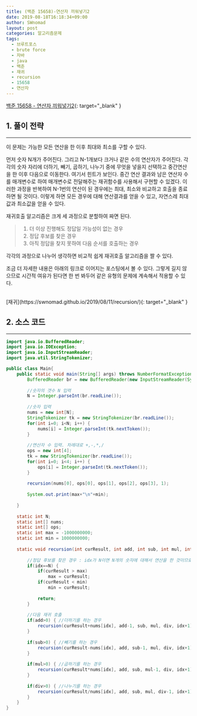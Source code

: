 ```yaml
---
title: (백준 15658)-연산자 끼워넣기2
date: 2019-08-18T16:18:34+09:00
author: SWnomad
layout: post
categories: 알고리즘문제
tags:
  - 브루트포스
  - brute force
  - 자바
  - java
  - 백준
  - 재귀
  - recursion
  - 15658
  - 연산자
---
```


[백준 15658 - 연산자 끼워넣기2](https://www.acmicpc.net/problem/15658){: target="_blank" }

## 1. 풀이 전략
* * *

이 문제는 가능한 모든 연산을 한 이후 최대와 최소를 구할 수 있다.

먼저 숫자 N개가 주어진다. 그리고 N-1개보다 크거나 같은 수의 연산자가 주어진다. 각각의 숫자 자리에 더하기, 빼기, 곱하기, 나누기 중에 무엇을 넣을지 선택하고 중간연산을 한 이후 다음으로 이동한다. 여기서 힌트가 보인다. 중간 연산 결과와 남은 연산자 수를 매개변수로 하여 매개변수로 전달해주는 재귀함수를 사용해서 구현할 수 있겠다. 이러한 과정을 반복하여 N-1번의 연산이 된 경우에는 최대, 최소와 비교하고 호출을 종료하면 될 것이다. 이렇게 하면 모든 경우에 대해 연산결과를 얻을 수 있고, 자연스레 최대값과 최소값을 얻을 수 있다.

재귀호출 알고리즘은 크게 세 과정으로 분할하여 짜면 된다.

>1. 더 이상 진행해도 정답일 가능성이 없는 경우
>2. 정답 후보를 찾은 경우
>3. 아직 정답을 찾지 못하여 다음 순서를 호출하는 경우

각각의 과정으로 나누어 생각하면 비교적 쉽게 재귀호출 알고리즘을 짤 수 있다.

조금 더 자세한 내용은 아래의 링크로 이어지는 포스팅에서 볼 수 있다. 그렇게 길지 않으므로 시간적 여유가 된다면 한 번 봐두어 같은 유형의 문제에 계속해서 적용할 수 있다.

<br>
[재귀](https://swnomad.github.io/2019/08/11/recursion/){: target="_blank" }

<br>

## 2. 소스 코드
* * *

~~~ java
import java.io.BufferedReader;
import java.io.IOException;
import java.io.InputStreamReader;
import java.util.StringTokenizer;

public class Main{
	public static void main(String[] args) throws NumberFormatException, IOException {
		BufferedReader br = new BufferedReader(new InputStreamReader(System.in));
		
		//숫자의 갯수 N 입력
		N = Integer.parseInt(br.readLine());
		
		//숫자 입력
		nums = new int[N];
		StringTokenizer tk = new StringTokenizer(br.readLine());
		for(int i=0; i<N; i++) {
			nums[i] = Integer.parseInt(tk.nextToken());
		}
		
		//연산자 수 입력. 차례대로 +,-,*,/
		ops = new int[4];
		tk = new StringTokenizer(br.readLine());
		for(int i=0; i<4; i++) {
			ops[i] = Integer.parseInt(tk.nextToken());
		}
		
		recursion(nums[0], ops[0], ops[1], ops[2], ops[3], 1);
		
		System.out.print(max+"\n"+min);
		
	}
	
	static int N;
	static int[] nums;
	static int[] ops;
	static int max = -1000000000;
	static int min = 1000000000;
	
	static void recursion(int curResult, int add, int sub, int mul, int div, int idx) {
		
		//정답 후보를 찾은 경우 : idx가 N이면 N개의 숫자에 대해서 연산을 한 것이므로 max, min과 비교하고 호출 종료
		if(idx==N) {
			if(curResult > max) 
				max = curResult;
			if(curResult < min)
				min = curResult;
			
			return;
		}
		
		//다음 재귀 호출
		if(add>0) { //더하기를 하는 경우
			recursion(curResult+nums[idx], add-1, sub, mul, div, idx+1);
		}
		
		if(sub>0) { //빼기를 하는 경우
			recursion(curResult-nums[idx], add, sub-1, mul, div, idx+1);
		}
		
		if(mul>0) { //곱하기를 하는 경우
			recursion(curResult*nums[idx], add, sub, mul-1, div, idx+1);
		}
		
		if(div>0) { //나누기를 하는 경우
			recursion(curResult/nums[idx], add, sub, mul, div-1, idx+1);
		}
	}
}
~~~